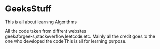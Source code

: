 # GeeksStuff
This is all about learning Algorithms

All the code taken from diffrent websites geeksforgeeks,stackoverflow,leetcode.etc. Mainly all the credit goes to the one who developed the code.This is all for learning purpose.

